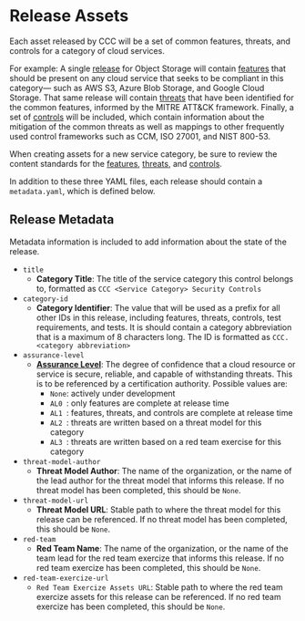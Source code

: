 # Release Assets

Each asset released by CCC will be a set of common features, threats, and controls for a category of cloud services.

For example: A single [release] for Object Storage will contain [features] that should be present on any cloud service that seeks to be compliant in this category— such as AWS S3, Azure Blob Storage, and Google Cloud Storage. That same release will contain [threats] that have been identified for the common features, informed by the MITRE ATT&CK framework. Finally, a set of [controls] will be included, which contain information about the mitigation of the common threats as well as mappings to other frequently used control frameworks such as CCM, ISO 27001, and NIST 800-53.

When creating assets for a new service category, be sure to review the content standards for the [features], [threats], and [controls].

In addition to these three YAML files, each release should contain a `metadata.yaml`, which is defined below.

## Release Metadata

Metadata information is included to add information about the state of the release.

- `title`
  - **Category Title**: The title of the service category this control belongs to, formatted as `CCC <Service Category> Security Controls`
- `category-id`
  - **Category Identifier**: The value that will be used as a prefix for all other IDs in this release, including features, threats, controls, test requirements, and tests. It is should contain a category abbreviation that is a maximum of 8 characters long. The ID is formatted as `CCC.<category abbreviation>`
- `assurance-level`
  - **[Assurance Level]**: The degree of confidence that a cloud resource or service is secure, reliable, and capable of withstanding threats. This is to be referenced by a certification authority. Possible values are:
    - `None`: actively under development
    - `AL0 `: only features are complete at release time
    - `AL1 `: features, threats, and controls are complete at release time
    - `AL2 `: threats are written based on a threat model for this category
    - `AL3 `: threats are written based on a red team exercise for this category
- `threat-model-author`
  - **Threat Model Author**: The name of the organization, or the name of the lead author for the threat model that informs this release. If no threat model has been completed, this should be `None`.
- `threat-model-url`
  - **Threat Model URL**: Stable path to where the threat model for this release can be referenced. If no threat model has been completed, this should be `None`.
- `red-team`
  - **Red Team Name**: The name of the organization, or the name of the team lead for the red team exercize that informs this release. If no red team exercize has been completed, this should be `None`.
- `red-team-exercize-url`
  - `Red Team Exercize Assets URL`: Stable path to where the red team exercize assets for this release can be referenced. If no red team exercize has been completed, this should be `None`.

[release]: ../releases.md
[features]: ./feature-definitions.md
[threats]: ./threat-definitions.md
[controls]: ./control-definitions.md
[Assurance Level]: ./assurance-level-definitions.md
